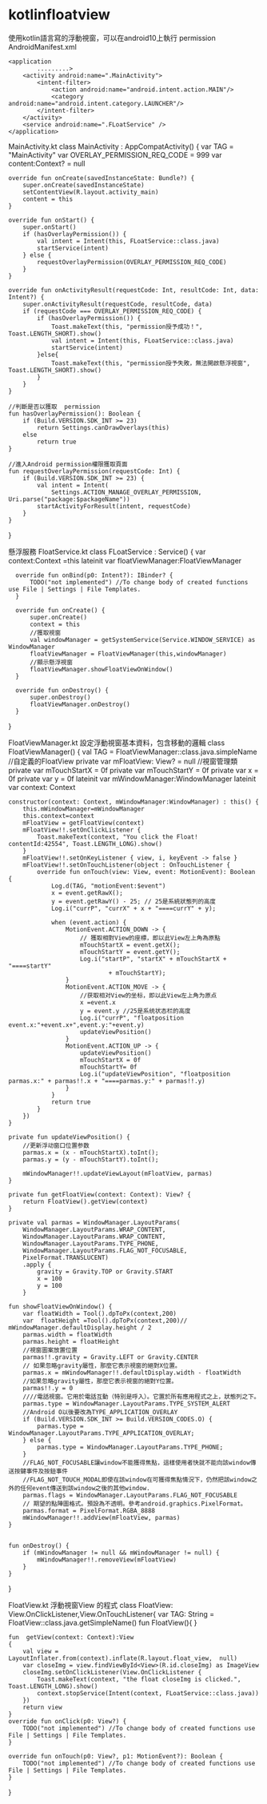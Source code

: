 # kotlinfloatview

使用kotlin語言寫的浮動視窗，可以在android10上執行
permission
AndroidManifest.xml
   <manifest xmlns:android="http://schemas.android.com/apk/res/android"
          package="lyon.calculator.kotlinfloatview">
    <!--新增許可權-->
    <!--浮動視窗，需要添加权限-->
    <uses-permission android:name="android.permission.SYSTEM_ALERT_WINDOW" />
    <!--android 9.0上使用前台服务，需要添加权限-->
    <uses-permission android:name="android.permission.FOREGROUND_SERVICE" />

    <application
            .........>
        <activity android:name=".MainActivity">
            <intent-filter>
                <action android:name="android.intent.action.MAIN"/>
                <category android:name="android.intent.category.LAUNCHER"/>
            </intent-filter>
        </activity>
        <service android:name=".FLoatService" />
    </application>
</manifest>
  
MainActivity.kt 
  class MainActivity : AppCompatActivity() {
    var TAG = "MainActivity"
    var OVERLAY_PERMISSION_REQ_CODE = 999
    var content:Context? = null
    
    override fun onCreate(savedInstanceState: Bundle?) {
        super.onCreate(savedInstanceState)
        setContentView(R.layout.activity_main)
        content = this
    }

    override fun onStart() {
        super.onStart()
        if (hasOverlayPermission()) {
            val intent = Intent(this, FLoatService::class.java)
            startService(intent)
        } else {
            requestOverlayPermission(OVERLAY_PERMISSION_REQ_CODE)
        }
    }

    override fun onActivityResult(requestCode: Int, resultCode: Int, data: Intent?) {
        super.onActivityResult(requestCode, resultCode, data)
        if (requestCode === OVERLAY_PERMISSION_REQ_CODE) {
            if (hasOverlayPermission()) {
                Toast.makeText(this, "permission授予成功！", Toast.LENGTH_SHORT).show()
                val intent = Intent(this, FLoatService::class.java)
                startService(intent)
            }else{
                Toast.makeText(this, "permission授予失敗，無法開啟懸浮視窗", Toast.LENGTH_SHORT).show()
            }
        }
    }

    //判斷是否以獲取  permission
    fun hasOverlayPermission(): Boolean {
        if (Build.VERSION.SDK_INT >= 23)
            return Settings.canDrawOverlays(this)
        else
            return true
    }

    //進入Android permission權限獲取頁面
    fun requestOverlayPermission(requestCode: Int) {
        if (Build.VERSION.SDK_INT >= 23) {
            val intent = Intent(
                Settings.ACTION_MANAGE_OVERLAY_PERMISSION, Uri.parse("package:$packageName"))
            startActivityForResult(intent, requestCode)
        }
    }
  }

懸浮服務 FloatService.kt
  class FLoatService : Service() {
      var context:Context =this
      lateinit var floatViewManager:FloatViewManager
      
      override fun onBind(p0: Intent?): IBinder? {
          TODO("not implemented") //To change body of created functions use File | Settings | File Templates.
      }
      
      override fun onCreate() {
          super.onCreate()
          context = this
          //獲取視窗
          val windowManager = getSystemService(Service.WINDOW_SERVICE) as WindowManager
          floatViewManager = FloatViewManager(this,windowManager)
          //顯示懸浮視窗
          floatViewManager.showFloatViewOnWindow()
      }
      
      override fun onDestroy() {
          super.onDestroy()
          floatViewManager.onDestroy()
      }
  }
  
FloatViewManager.kt 設定浮動視窗基本資料，包含移動的邏輯
  class FloatViewManager() {
    val TAG = FloatViewManager::class.java.simpleName
    //自定義的FloatView
    private var mFloatView: View? = null
    //視窗管理類
    private var mTouchStartX = 0f
    private var mTouchStartY = 0f
    private var x = 0f
    private var y = 0f
    lateinit var mWindowManager:WindowManager
    lateinit var context: Context

    constructor(context: Context, mWindowManager:WindowManager) : this() {
        this.mWindowManager=mWindowManager
        this.context=context
        mFloatView = getFloatView(context)
        mFloatView!!.setOnClickListener {
            Toast.makeText(context, "You click the Float! contentId:42554", Toast.LENGTH_LONG).show()
        }
        mFloatView!!.setOnKeyListener { view, i, keyEvent -> false }
        mFloatView!!.setOnTouchListener(object : OnTouchListener {
            override fun onTouch(view: View, event: MotionEvent): Boolean {
                Log.d(TAG, "motionEvent:$event")
                x = event.getRawX();
                y = event.getRawY() - 25; // 25是系統狀態列的高度
                Log.i("currP", "currX" + x + "====currY" + y);

                when (event.action) {
                    MotionEvent.ACTION_DOWN -> {
                        // 獲取相對View的座標，即以此View左上角為原點
                        mTouchStartX = event.getX();
                        mTouchStartY = event.getY();
                        Log.i("startP", "startX" + mTouchStartX + "====startY"
                                + mTouchStartY);
                    }
                    MotionEvent.ACTION_MOVE -> {
                        //获取相对View的坐标，即以此View左上角为原点
                        x =event.x
                        y = event.y //25是系统状态栏的高度
                        Log.i("currP", "floatposition event.x:"+event.x+",event.y:"+event.y)
                        updateViewPosition()
                    }
                    MotionEvent.ACTION_UP -> {
                        updateViewPosition()
                        mTouchStartX = 0f
                        mTouchStartY= 0f
                        Log.i("updateViewPosition", "floatposition parmas.x:" + parmas!!.x + "====parmas.y:" + parmas!!.y)
                    }
                }
                return true
            }
        })
    }

    private fun updateViewPosition() {
        //更新浮动窗口位置参数
        parmas.x = (x - mTouchStartX).toInt();
        parmas.y = (y - mTouchStartY).toInt();

        mWindowManager!!.updateViewLayout(mFloatView, parmas)
    }

    private fun getFloatView(context: Context): View? {
        return FloatView().getView(context)
    }

    private val parmas = WindowManager.LayoutParams(
        WindowManager.LayoutParams.WRAP_CONTENT,
        WindowManager.LayoutParams.WRAP_CONTENT,
        WindowManager.LayoutParams.TYPE_PHONE,
        WindowManager.LayoutParams.FLAG_NOT_FOCUSABLE,
        PixelFormat.TRANSLUCENT)
        .apply {
            gravity = Gravity.TOP or Gravity.START
            x = 100
            y = 100
        }
    
    fun showFloatViewOnWindow() {
        var floatWidth = Tool().dpToPx(context,200)
        var  floatHeight =Tool().dpToPx(context,200)// mWindowManager.defaultDisplay.height / 2
        parmas.width = floatWidth
        parmas.height = floatHeight
        //視窗圖案放置位置
        parmas!!.gravity = Gravity.LEFT or Gravity.CENTER
        // 如果忽略gravity屬性，那麼它表示視窗的絕對X位置。
        parmas.x = mWindowManager!!.defaultDisplay.width - floatWidth
        //如果忽略gravity屬性，那麼它表示視窗的絕對Y位置。
        parmas!!.y = 0
        ////電話視窗。它用於電話互動（特別是呼入）。它置於所有應用程式之上，狀態列之下。
        parmas.type = WindowManager.LayoutParams.TYPE_SYSTEM_ALERT
        //Android O以後要改為TYPE_APPLICATION_OVERLAY
        if (Build.VERSION.SDK_INT >= Build.VERSION_CODES.O) {
            parmas.type = WindowManager.LayoutParams.TYPE_APPLICATION_OVERLAY;
        } else {
            parmas.type = WindowManager.LayoutParams.TYPE_PHONE;
        }
        //FLAG_NOT_FOCUSABLE讓window不能獲得焦點，這樣使用者快就不能向該window傳送按鍵事件及按鈕事件
        //FLAG_NOT_TOUCH_MODAL即使在該window在可獲得焦點情況下，仍然把該window之外的任何event傳送到該window之後的其他window.
        parmas.flags = WindowManager.LayoutParams.FLAG_NOT_FOCUSABLE
        // 期望的點陣圖格式。預設為不透明。參考android.graphics.PixelFormat。
        parmas.format = PixelFormat.RGBA_8888
        mWindowManager!!.addView(mFloatView, parmas)
    }


    fun onDestroy() {
        if (mWindowManager != null && mWindowManager != null) {
            mWindowManager!!.removeView(mFloatView)
        }
    }
  }
 
FloatView.kt 浮動視窗View 的程式
  class FloatView: View.OnClickListener,View.OnTouchListener{
    var TAG: String = FloatView::class.java.getSimpleName()
    fun FloatView(){
    }

    fun  getView(context: Context):View
    {
        val view = LayoutInflater.from(context).inflate(R.layout.float_view,  null)
        var closeImg = view.findViewById<View>(R.id.closeImg) as ImageView
        closeImg.setOnClickListener(View.OnClickListener {
            Toast.makeText(context, "the float closeImg is clicked.", Toast.LENGTH_LONG).show()
            context.stopService(Intent(context, FLoatService::class.java))
        })
        return view
    }
    override fun onClick(p0: View?) {
        TODO("not implemented") //To change body of created functions use File | Settings | File Templates.
    }

    override fun onTouch(p0: View?, p1: MotionEvent?): Boolean {
        TODO("not implemented") //To change body of created functions use File | Settings | File Templates.
    }
  }
